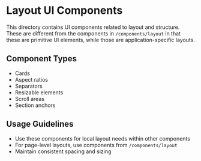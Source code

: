 # Layout UI Components

This directory contains UI components related to layout and structure. These are different from the components in `/components/layout` in that these are primitive UI elements, while those are application-specific layouts.

## Component Types

- Cards
- Aspect ratios
- Separators
- Resizable elements
- Scroll areas
- Section anchors

## Usage Guidelines

- Use these components for local layout needs within other components
- For page-level layouts, use components from `/components/layout`
- Maintain consistent spacing and sizing